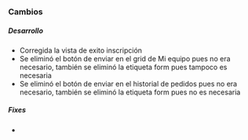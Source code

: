 <h3>Cambios</h3>
<h5>Desarrollo</h5>
<ul>
    <li>Corregida la vista de exito inscripción</li>
    <li>Se eliminó el botón de enviar en el grid de Mi equipo pues no era necesario, también se eliminó la etiqueta form pues tampoco es necesaria</li>
    <li>Se eliminó el botón de enviar en el historial de pedidos pues no era necesario, también se eliminó la etiqueta form pues no es necesaria</li>
</ul>

<h5>Fixes</h5>
<ul>
<li></li>
</ul>